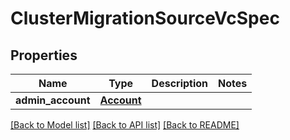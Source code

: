 # ClusterMigrationSourceVcSpec

## Properties
Name | Type | Description | Notes
------------ | ------------- | ------------- | -------------
**admin_account** | [**Account**](Account.md) |  | 

[[Back to Model list]](../README.md#documentation-for-models) [[Back to API list]](../README.md#documentation-for-api-endpoints) [[Back to README]](../README.md)


